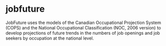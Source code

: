 # jobfuture
 JobFuture uses the models of the Canadian Occupational Projection System (COPS) and the National Occupational Classification (NOC, 2006 version) to develop projections of future trends in the numbers of job openings and job seekers by occupation at the national level. 
